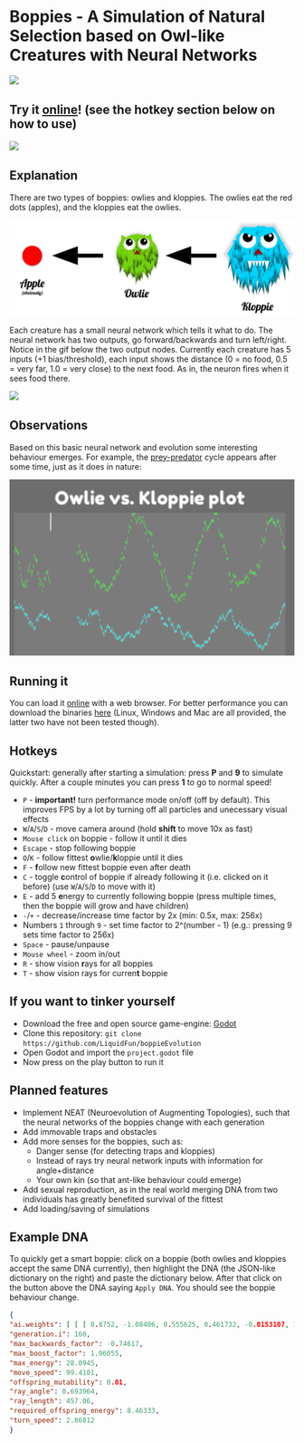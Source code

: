 # Boppies - A Simulation of Natural Selection based on Owl-like Creatures with Neural Networks

![](./Media/Simulation1.gif)

## Try it [online](https://boppie-evolution.brutenis.net)! (see the hotkey section below on how to use)

![](./Media/Simulation2.gif)

## Explanation

There are two types of boppies: owlies and kloppies. The owlies eat the red dots (apples), and the kloppies eat the owlies. 

![](./Media/FoodChain.png)

Each creature has a small neural network which tells it what to do. The neural network has two outputs, go forward/backwards and turn left/right. Notice in the gif below the two output nodes.
Currently each creature has 5 inputs (+1 bias/threshold), each input shows the distance (0 = no food, 0.5 = very far, 1.0 = very close) to the next food. As in, the neuron fires when it sees
food there.

![](./Media/Simulation3.gif)

## Observations

Based on this basic neural network and evolution some interesting behaviour emerges. For example, the
[prey-predator](https://en.wikipedia.org/wiki/Lotka%E2%80%93Volterra_equations) cycle appears after some time, just as it does in nature:

![](./Media/PreyPredatorCycle.png)

## Running it

You can load it [online](https://boppie-evolution.brutenis.net) with a web browser.
For better performance you can download the binaries [here](https://github.com/LiquidFun/BoppieEvolution/releases/tag/0.1.0) (Linux, Windows and Mac are all provided, the latter two have not been tested though).

## Hotkeys

Quickstart: generally after starting a simulation: press **P** and **9** to simulate quickly. After a couple minutes you can press **1** to go to normal speed!

* `P` - **important!** turn performance mode on/off (off by default). This improves FPS by a lot by turning off all particles and unecessary visual effects
* `W`/`A`/`S`/`D` - move camera around (hold **shift** to move 10x as fast)
* `Mouse click` on boppie - follow it until it dies
* `Escape` - stop following boppie
* `O`/`K` - follow fittest **o**wlie/**k**loppie until it dies
* `F` - **f**ollow new fittest boppie even after death
* `C` - toggle **c**ontrol of boppie if already following it (i.e. clicked on it before) (use `W`/`A`/`S`/`D` to move with it)
* `E` - add 5 **e**nergy to currently following boppie (press multiple times, then the boppie will grow and have children)
* `-`/`+` - decrease/increase time factor by 2x (min: 0.5x, max: 256x)
* Numbers `1` through `9` - set time factor to 2^(number - 1)  (e.g.: pressing 9 sets time factor to 256x)
* `Space` - pause/unpause
* `Mouse wheel` - zoom in/out
* `R` - show vision **r**ays for all boppies
* `T` - show vision rays for curren**t** boppie

## If you want to tinker yourself

* Download the free and open source game-engine: [Godot](https://godotengine.org/)
* Clone this repository: `git clone https://github.com/LiquidFun/boppieEvolution`
* Open Godot and import the `project.godot` file
* Now press on the play button to run it 

## Planned features

* Implement NEAT (Neuroevolution of Augmenting Topologies), such that the neural networks of the boppies change with each generation
* Add immovable traps and obstacles
* Add more senses for the boppies, such as:
    * Danger sense (for detecting traps and kloppies)
    * Instead of rays try neural network inputs with information for angle+distance
    * Your own kin (so that ant-like behaviour could emerge)
* Add sexual reproduction, as in the real world merging DNA from two individuals has greatly benefited survival of the fittest
* Add loading/saving of simulations

## Example DNA

To quickly get a smart boppie: click on a boppie (both owlies and kloppies accept the same DNA currently), then highlight the DNA (the JSON-like dictionary on the right) and paste the dictionary below. After that click on the button above the DNA saying `Apply DNA`. You should see the boppie behaviour change.

```json
{
"ai.weights": [ [ [ 0.8752, -1.08406, 0.555625, 0.461732, -0.0153107, 1.60833 ], [ -0.772722, 0.891377, -1.54916, -0.189993, -0.303271, 0.0107722 ] ] ],
"generation.i": 160,
"max_backwards_factor": -0.74617,
"max_boost_factor": 1.96055,
"max_energy": 28.0945,
"move_speed": 99.4101,
"offspring_mutability": 0.01,
"ray_angle": 0.693964,
"ray_length": 457.06,
"required_offspring_energy": 8.46333,
"turn_speed": 2.86812
}
```
